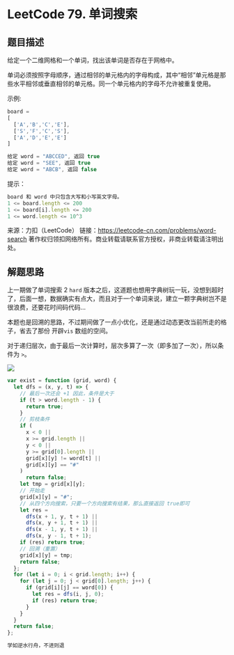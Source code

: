 # LeetCode 79. 单词搜索

## 题目描述

给定一个二维网格和一个单词，找出该单词是否存在于网格中。

单词必须按照字母顺序，通过相邻的单元格内的字母构成，其中“相邻”单元格是那些水平相邻或垂直相邻的单元格。同一个单元格内的字母不允许被重复使用。

示例:

```javascript
board =
[
  ['A','B','C','E'],
  ['S','F','C','S'],
  ['A','D','E','E']
]

给定 word = "ABCCED", 返回 true
给定 word = "SEE", 返回 true
给定 word = "ABCB", 返回 false
```

提示：

```javascript
board 和 word 中只包含大写和小写英文字母。
1 <= board.length <= 200
1 <= board[i].length <= 200
1 <= word.length <= 10^3
```

来源：力扣（LeetCode）
链接：https://leetcode-cn.com/problems/word-search
著作权归领扣网络所有。商业转载请联系官方授权，非商业转载请注明出处。

## 解题思路

上一期做了单词搜索 2 `hard` 版本之后，这道题也想用字典树玩一玩，没想到超时了，后面一想，数据确实有点大，而且对于一个单词来说，建立一颗字典树岂不是很浪费，还要花时间码代码...

本题也是回溯的思路，不过期间做了一点小优化，还是通过动态更改当前所走的格子，省去了那份 开辟`vis` 数组的空间。

对于递归层次，由于最后一次计算时，层次多算了一次（即多加了一次），所以条件为 `>`。

![](/algorithm/word-search.png)

```javascript
var exist = function (grid, word) {
  let dfs = (x, y, t) => {
    // 最后一次还会 +1 因此，条件是大于
    if (t > word.length - 1) {
      return true;
    }
    // 剪枝条件
    if (
      x < 0 ||
      x >= grid.length ||
      y < 0 ||
      y >= grid[0].length ||
      grid[x][y] != word[t] ||
      grid[x][y] == "#"
    )
      return false;
    let tmp = grid[x][y];
    // 开始走
    grid[x][y] = "#";
    // 从四个方向搜索，只要一个方向搜索有结果，那么直接返回 true即可
    let res =
      dfs(x + 1, y, t + 1) ||
      dfs(x, y + 1, t + 1) ||
      dfs(x - 1, y, t + 1) ||
      dfs(x, y - 1, t + 1);
    if (res) return true;
    // 回溯（重置）
    grid[x][y] = tmp;
    return false;
  };
  for (let i = 0; i < grid.length; i++) {
    for (let j = 0; j < grid[0].length; j++) {
      if (grid[i][j] == word[0]) {
        let res = dfs(i, j, 0);
        if (res) return true;
      }
    }
  }
  return false;
};
```

```javascript
学如逆水行舟，不进则退
```

